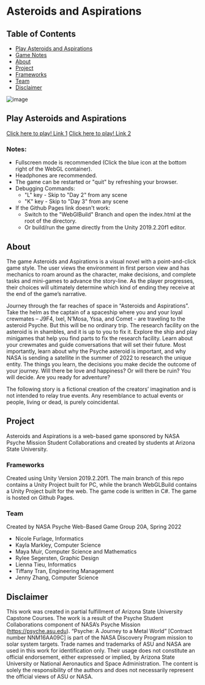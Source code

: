 # Asteroids and Aspirations

## Table of Contents
*  [Play Asteroids and Aspirations](#play-asteroids-and-aspirations)
*  [Game Notes](#notes)
*  [About](#about)
*  [Project](#project)
*  [Frameworks](#frameworks)
*  [Team](#team)
*  [Disclaimer](#disclaimer)


![image](https://user-images.githubusercontent.com/59845833/164561558-dbd43d81-44bb-4c32-a568-0ee004536b6f.png)

## Play Asteroids and Aspirations
[Click here to play! Link 1](https://nfurlage.github.io/2022_NASAPsyche20A_AsteroidsAndAspirations/)
[Click here to play! Link 2](https://nasapsyche.github.io/2022_NASAPsyche20A_AsteroidsAndAspirations/)

### Notes: 
* Fullscreen mode is recommended (Click the blue icon at the bottom right of the WebGL container).
* Headphones are recommended.
* The game can be restarted or "quit" by refreshing your browser.
* Debugging Commands:
  * "L" key - Skip to "Day 2" from any scene
  * "K" key - Skip to "Day 3" from any scene
* If the Github Pages link doesn't work:
  * Switch to the "WebGlBuild" Branch and open the index.html at the root of the directory.
  * Or build/run the game directly from the Unity 2019.2.20f1 editor.

## About
The game Asteroids and Aspirations is a visual novel with a point-and-click game style. The user views the environment in first person view and has
 mechanics to roam around as the character, make decisions, and complete tasks and mini-games to advance the story-line.
As the player progresses, their choices will ultimately determine which kind of ending they receive at the end of the game’s narrative.

Journey through the far reaches of space in “Asteroids and Aspirations”. Take the helm as the captain of a spaceship where you and your loyal crewmates – J9F4, Ixel,
N’Mosa, Yssa, and Comet - are traveling to the asteroid Psyche. But this will be no ordinary trip.  The research facility on the asteroid is in shambles, and it is up to you to fix it.
Explore the ship and play minigames that help you find parts to fix the research facility. Learn about your crewmates and guide conversations that will set their future.
Most importantly, learn about why the Psyche asteroid is important, and why NASA is sending a satellite in the summer of 2022 to research the unique entity.
The things you learn, the decisions you make decide the outcome of your journey. Will there be love and happiness? Or will there be ruin? You will decide.
Are you ready for adventure?

The following story is a fictional creation of the creators’ imagination and is not intended to relay true events.
Any resemblance to actual events or people, living or dead, is purely coincidental.


## Project
Asteroids and Aspirations is a web-based game sponsored by NASA Psyche Mission Student Collaborations and created by students at Arizona State University.

### Frameworks
Created using Unity Version 2019.2.20f1. The main branch of this repo contains a Unity Project built for PC, while the branch WebGLBuild contains a Unity Project built for the web. The game code is written in C#. The game is hosted on Github Pages.

### Team
Created by NASA Psyche Web-Based Game Group 20A, Spring 2022
* Nicole Furlage, Informatics
* Kayla Markley, Computer Science
* Maya Muir, Computer Science and Mathematics
* Rylee Segersten, Graphic Design
* Lienna Tieu, Informatics
* Tiffany Tran, Engineering Management
* Jenny Zhang, Computer Science

## Disclaimer
This work was created in partial fulfillment of Arizona State University Capstone Courses.
The work is a result of the Psyche Student Collaborations component of
NASA’s Psyche Mission (https://psyche.asu.edu). “Psyche: A Journey to a Metal World”
[Contract number NNM16AA09C] is part of the NASA Discovery Program mission
to solar system targets. Trade names and trademarks of ASU and NASA are used in
this work for identification only. Their usage does not constitute an official
endorsement, either expressed or implied, by Arizona State University or National
 Aeronautics and Space Administration. The content is solely the responsibility of
the authors and does not necessarily represent the official views of ASU or NASA.
